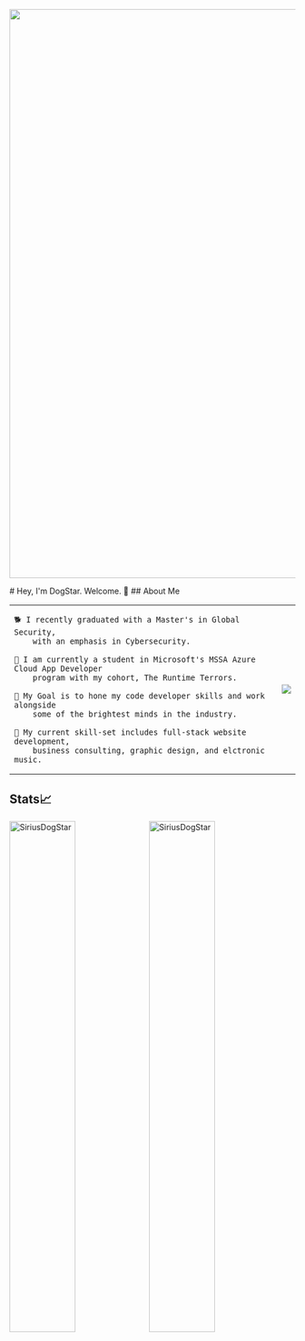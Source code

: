 <p align="left"> <img src="https://imgur.com/pRmPADV.jpg" width="1000" /> </p>
# Hey, I'm DogStar. Welcome. 🐾
## About Me
<table width="1000">
<tr> 
<td valign="left">
  
    🐕 I recently graduated with a Master's in Global Security,
        with an emphasis in Cybersecurity.
    
    🦦 I am currently a student in Microsoft's MSSA Azure Cloud App Developer 
        program with my cohort, The Runtime Terrors.
    
    🦅 My Goal is to hone my code developer skills and work alongside
        some of the brightest minds in the industry.
    
    🦈 My current skill-set includes full-stack website development, 
        business consulting, graphic design, and elctronic music.
    
<td>
<img src="https://i.imgur.com/SeTylB7.gif" /></a>
</tr>
</table>

## Stats📈 
<table width="1000">
<p align="left"> <!--img width="40%" src="https://github-readme-stats.vercel.app/api/top-langs?username=SiriusDogStar&show_icons=true&theme=dracula&title_color=ff8000&text_color=ffffff&bg_color=6a6a6a&locale=en&layout=compact&hide_border=true" alt="SiriusDogStar" />-->  <img width="48%" src="https://github-readme-stats.vercel.app/api?username=SiriusDogStar&show_icons=true&theme=dracula&title_color=ff8000&text_color=ffffff&bg_color=6a6a6a&locale=en&hide_border=true" alt="SiriusDogStar" /> 
<img width="48%" src="https://github-readme-streak-stats.herokuapp.com/?user=SiriusDogStar&theme=highcontrast&hide_border=true" alt="SiriusDogStar" /> </p>

</table>
<!--
**SiriusDogStar/SiriusDogStar** is a ✨ _special_ ✨ repository because its `README.md` (this file) appears on your GitHub profile.
Here are some ideas to get you started:
- 🔭 I’m currently working on ...
- 🌱 I’m currently learning ...
- 👯 I’m looking to collaborate on ...
- 🤔 I’m looking for help with ...
- 💬 Ask me about ...
- 📫 How to reach me: ...
- 😄 Pronouns: ...
- ⚡ Fun fact: ...
-->
